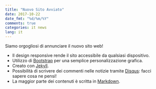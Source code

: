 ```yaml
---
title: "Nuovo Sito Avviato"
date: 2017-10-22
date_fmt: "%d/%m/%Y"
comments: true
categories: it news
lang: it
---
```

Siamo orgogliosi di annunciare il nuovo sito web!

* Il design responsive rende il sito accessibile da qualsiasi dispositivo.
* Utilizzo di [Bootstrap][] per una semplice personalizzazione grafica.
* Creato con [Jekyll][].
* Possibilità di scrivere dei commenti nelle notizie tramite
  [Disqus](https://disqus.com): facci sapere cosa ne pensi!
* La maggior parte dei contenuti è scritta in [Markdown][].

[Bootstrap]: http://getbootstrap.com/
[Jekyll]: http://jekyllrb.com/
[Markdown]: http://daringfireball.net/projects/markdown/
[LESS]: http://lesscss.org/

